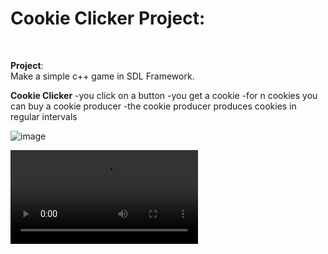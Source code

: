 <h1>Cookie Clicker Project:</h1> <br>

**Project**: <br>
Make a simple c++ game in SDL Framework. 

**Cookie Clicker**
-you click on a button
-you get a cookie
-for n cookies you can buy a cookie producer
-the cookie producer produces cookies in regular intervals

![image](https://user-images.githubusercontent.com/9976716/233194747-b37e4211-a4ee-4aba-922a-faf32f087309.png)

<video src="https://user-images.githubusercontent.com/9976716/233199885-834d7802-8c5d-47b2-90a1-e4a076be33fb.mp4"></video>



